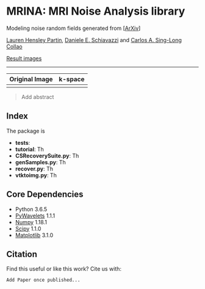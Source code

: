 # MRINA: MRI Noise Analysis library
Modeling noise random fields generated from  [[ArXiv](link_here)]

[Lauren Hensley Partin](), [Daniele E. Schiavazzi](https://www3.nd.edu/~dschiava/) and [Carlos A. Sing-Long Collao]()


[Result images](https://notredame.box.com/s/fdrd3e3du555u1ikarrfkvt3jsxddwe9)

---

<center>

| Original Image | k-space |
| ------------- | ------------- |
|               |               |

</center>

> Add abstract

## Index
The package is 

- **tests**: 
- **tutorial**: Th
- **CSRecoverySuite.py**: Th
- **genSamples.py**: Th
- **recover.py**: Th
- **vtktoimg.py**: Th

## Core Dependencies
* Python 3.6.5
* [PyWavelets](https://pywavelets.readthedocs.io/en/latest/) 1.1.1
* [Numpy](https://numpy.org/) 1.18.1
* [Scipy](https://www.scipy.org/) 1.1.0
* [Matplotlib](https://matplotlib.org/) 3.1.0

## Citation
Find this useful or like this work? Cite us with:
```latex
Add Paper once published...
```





